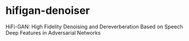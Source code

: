 # hifigan-denoiser
HiFi-GAN: High Fidelity Denoising and Dereverberation Based on Speech Deep Features in Adversarial Networks
